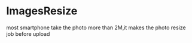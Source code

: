 # ImagesResize
most smartphone take the photo more than 2M,it makes the photo resize job before upload
